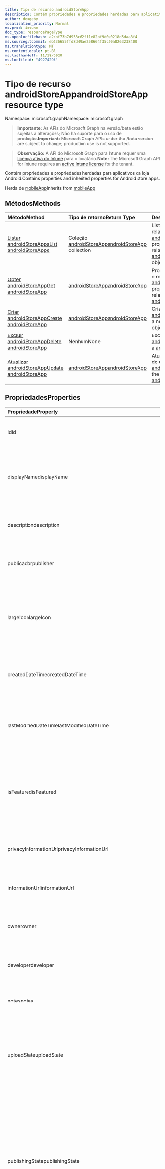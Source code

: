 ```yaml
---
title: Tipo de recurso androidStoreApp
description: Contém propriedades e propriedades herdadas para aplicativos da loja Android.
author: dougeby
localization_priority: Normal
ms.prod: intune
doc_type: resourcePageType
ms.openlocfilehash: a2dbf73b7d953c62ff1e82bf9d0a0218d5daa8f4
ms.sourcegitcommit: eb536655ffd8d49ae258664f35c50a8263238400
ms.translationtype: MT
ms.contentlocale: pt-BR
ms.lasthandoff: 11/18/2020
ms.locfileid: "49274296"
---
```

# <a name="androidstoreapp-resource-type"></a><span data-ttu-id="43833-103">Tipo de recurso androidStoreApp</span><span class="sxs-lookup"><span data-stu-id="43833-103">androidStoreApp resource type</span></span>

<span data-ttu-id="43833-104">Namespace: microsoft.graph</span><span class="sxs-lookup"><span data-stu-id="43833-104">Namespace: microsoft.graph</span></span>

> <span data-ttu-id="43833-105">**Importante:** As APIs do Microsoft Graph na versão/beta estão sujeitas a alterações; Não há suporte para o uso de produção.</span><span class="sxs-lookup"><span data-stu-id="43833-105">**Important:** Microsoft Graph APIs under the /beta version are subject to change; production use is not supported.</span></span>

> <span data-ttu-id="43833-106">**Observação:** A API do Microsoft Graph para Intune requer uma [licença ativa do Intune](https://go.microsoft.com/fwlink/?linkid=839381) para o locatário.</span><span class="sxs-lookup"><span data-stu-id="43833-106">**Note:** The Microsoft Graph API for Intune requires an [active Intune license](https://go.microsoft.com/fwlink/?linkid=839381) for the tenant.</span></span>

<span data-ttu-id="43833-107">Contém propriedades e propriedades herdadas para aplicativos da loja Android.</span><span class="sxs-lookup"><span data-stu-id="43833-107">Contains properties and inherited properties for Android store apps.</span></span>


<span data-ttu-id="43833-108">Herda de [mobileApp](../resources/intune-shared-mobileapp.md)</span><span class="sxs-lookup"><span data-stu-id="43833-108">Inherits from [mobileApp](../resources/intune-shared-mobileapp.md)</span></span>

## <a name="methods"></a><span data-ttu-id="43833-109">Métodos</span><span class="sxs-lookup"><span data-stu-id="43833-109">Methods</span></span>
|<span data-ttu-id="43833-110">Método</span><span class="sxs-lookup"><span data-stu-id="43833-110">Method</span></span>|<span data-ttu-id="43833-111">Tipo de retorno</span><span class="sxs-lookup"><span data-stu-id="43833-111">Return Type</span></span>|<span data-ttu-id="43833-112">Descrição</span><span class="sxs-lookup"><span data-stu-id="43833-112">Description</span></span>|
|:---|:---|:---|
|[<span data-ttu-id="43833-113">Listar androidStoreApps</span><span class="sxs-lookup"><span data-stu-id="43833-113">List androidStoreApps</span></span>](../api/intune-apps-androidstoreapp-list.md)|<span data-ttu-id="43833-114">Coleção [androidStoreApp](../resources/intune-apps-androidstoreapp.md)</span><span class="sxs-lookup"><span data-stu-id="43833-114">[androidStoreApp](../resources/intune-apps-androidstoreapp.md) collection</span></span>|<span data-ttu-id="43833-115">Lista propriedades e relações dos objetos [androidStoreApp](../resources/intune-apps-androidstoreapp.md).</span><span class="sxs-lookup"><span data-stu-id="43833-115">List properties and relationships of the [androidStoreApp](../resources/intune-apps-androidstoreapp.md) objects.</span></span>|
|[<span data-ttu-id="43833-116">Obter androidStoreApp</span><span class="sxs-lookup"><span data-stu-id="43833-116">Get androidStoreApp</span></span>](../api/intune-apps-androidstoreapp-get.md)|[<span data-ttu-id="43833-117">androidStoreApp</span><span class="sxs-lookup"><span data-stu-id="43833-117">androidStoreApp</span></span>](../resources/intune-apps-androidstoreapp.md)|<span data-ttu-id="43833-118">Propriedades de leitura e relações do objeto [androidStoreApp](../resources/intune-apps-androidstoreapp.md).</span><span class="sxs-lookup"><span data-stu-id="43833-118">Read properties and relationships of the [androidStoreApp](../resources/intune-apps-androidstoreapp.md) object.</span></span>|
|[<span data-ttu-id="43833-119">Criar androidStoreApp</span><span class="sxs-lookup"><span data-stu-id="43833-119">Create androidStoreApp</span></span>](../api/intune-apps-androidstoreapp-create.md)|[<span data-ttu-id="43833-120">androidStoreApp</span><span class="sxs-lookup"><span data-stu-id="43833-120">androidStoreApp</span></span>](../resources/intune-apps-androidstoreapp.md)|<span data-ttu-id="43833-121">Cria um novo objeto [androidStoreApp](../resources/intune-apps-androidstoreapp.md).</span><span class="sxs-lookup"><span data-stu-id="43833-121">Create a new [androidStoreApp](../resources/intune-apps-androidstoreapp.md) object.</span></span>|
|[<span data-ttu-id="43833-122">Excluir androidStoreApp</span><span class="sxs-lookup"><span data-stu-id="43833-122">Delete androidStoreApp</span></span>](../api/intune-apps-androidstoreapp-delete.md)|<span data-ttu-id="43833-123">Nenhum</span><span class="sxs-lookup"><span data-stu-id="43833-123">None</span></span>|<span data-ttu-id="43833-124">Exclui um [androidStoreApp](../resources/intune-apps-androidstoreapp.md).</span><span class="sxs-lookup"><span data-stu-id="43833-124">Deletes a [androidStoreApp](../resources/intune-apps-androidstoreapp.md).</span></span>|
|[<span data-ttu-id="43833-125">Atualizar androidStoreApp</span><span class="sxs-lookup"><span data-stu-id="43833-125">Update androidStoreApp</span></span>](../api/intune-apps-androidstoreapp-update.md)|[<span data-ttu-id="43833-126">androidStoreApp</span><span class="sxs-lookup"><span data-stu-id="43833-126">androidStoreApp</span></span>](../resources/intune-apps-androidstoreapp.md)|<span data-ttu-id="43833-127">Atualiza as propriedades de um objeto [androidStoreApp](../resources/intune-apps-androidstoreapp.md).</span><span class="sxs-lookup"><span data-stu-id="43833-127">Update the properties of a [androidStoreApp](../resources/intune-apps-androidstoreapp.md) object.</span></span>|

## <a name="properties"></a><span data-ttu-id="43833-128">Propriedades</span><span class="sxs-lookup"><span data-stu-id="43833-128">Properties</span></span>
|<span data-ttu-id="43833-129">Propriedade</span><span class="sxs-lookup"><span data-stu-id="43833-129">Property</span></span>|<span data-ttu-id="43833-130">Tipo</span><span class="sxs-lookup"><span data-stu-id="43833-130">Type</span></span>|<span data-ttu-id="43833-131">Descrição</span><span class="sxs-lookup"><span data-stu-id="43833-131">Description</span></span>|
|:---|:---|:---|
|<span data-ttu-id="43833-132">id</span><span class="sxs-lookup"><span data-stu-id="43833-132">id</span></span>|<span data-ttu-id="43833-133">String</span><span class="sxs-lookup"><span data-stu-id="43833-133">String</span></span>|<span data-ttu-id="43833-134">Chave da entidade.</span><span class="sxs-lookup"><span data-stu-id="43833-134">Key of the entity.</span></span> <span data-ttu-id="43833-135">Herdado de [mobileApp](../resources/intune-shared-mobileapp.md)</span><span class="sxs-lookup"><span data-stu-id="43833-135">Inherited from [mobileApp](../resources/intune-shared-mobileapp.md)</span></span>|
|<span data-ttu-id="43833-136">displayName</span><span class="sxs-lookup"><span data-stu-id="43833-136">displayName</span></span>|<span data-ttu-id="43833-137">String</span><span class="sxs-lookup"><span data-stu-id="43833-137">String</span></span>|<span data-ttu-id="43833-138">O título do aplicativo importado ou definido pelo administrador.</span><span class="sxs-lookup"><span data-stu-id="43833-138">The admin provided or imported title of the app.</span></span> <span data-ttu-id="43833-139">Herdado de [mobileApp](../resources/intune-shared-mobileapp.md)</span><span class="sxs-lookup"><span data-stu-id="43833-139">Inherited from [mobileApp](../resources/intune-shared-mobileapp.md)</span></span>|
|<span data-ttu-id="43833-140">description</span><span class="sxs-lookup"><span data-stu-id="43833-140">description</span></span>|<span data-ttu-id="43833-141">String</span><span class="sxs-lookup"><span data-stu-id="43833-141">String</span></span>|<span data-ttu-id="43833-142">A descrição do aplicativo.</span><span class="sxs-lookup"><span data-stu-id="43833-142">The description of the app.</span></span> <span data-ttu-id="43833-143">Herdado de [mobileApp](../resources/intune-shared-mobileapp.md)</span><span class="sxs-lookup"><span data-stu-id="43833-143">Inherited from [mobileApp](../resources/intune-shared-mobileapp.md)</span></span>|
|<span data-ttu-id="43833-144">publicador</span><span class="sxs-lookup"><span data-stu-id="43833-144">publisher</span></span>|<span data-ttu-id="43833-145">String</span><span class="sxs-lookup"><span data-stu-id="43833-145">String</span></span>|<span data-ttu-id="43833-146">O publicador do aplicativo.</span><span class="sxs-lookup"><span data-stu-id="43833-146">The publisher of the app.</span></span> <span data-ttu-id="43833-147">Herdado de [mobileApp](../resources/intune-shared-mobileapp.md)</span><span class="sxs-lookup"><span data-stu-id="43833-147">Inherited from [mobileApp](../resources/intune-shared-mobileapp.md)</span></span>|
|<span data-ttu-id="43833-148">largeIcon</span><span class="sxs-lookup"><span data-stu-id="43833-148">largeIcon</span></span>|[<span data-ttu-id="43833-149">mimeContent</span><span class="sxs-lookup"><span data-stu-id="43833-149">mimeContent</span></span>](../resources/intune-shared-mimecontent.md)|<span data-ttu-id="43833-150">O ícone grande, a ser exibido nos detalhes do aplicativo e usado para o carregamento do ícone.</span><span class="sxs-lookup"><span data-stu-id="43833-150">The large icon, to be displayed in the app details and used for upload of the icon.</span></span> <span data-ttu-id="43833-151">Herdado de [mobileApp](../resources/intune-shared-mobileapp.md)</span><span class="sxs-lookup"><span data-stu-id="43833-151">Inherited from [mobileApp](../resources/intune-shared-mobileapp.md)</span></span>|
|<span data-ttu-id="43833-152">createdDateTime</span><span class="sxs-lookup"><span data-stu-id="43833-152">createdDateTime</span></span>|<span data-ttu-id="43833-153">DateTimeOffset</span><span class="sxs-lookup"><span data-stu-id="43833-153">DateTimeOffset</span></span>|<span data-ttu-id="43833-154">A data e a hora da criação do aplicativo.</span><span class="sxs-lookup"><span data-stu-id="43833-154">The date and time the app was created.</span></span> <span data-ttu-id="43833-155">Herdado de [mobileApp](../resources/intune-shared-mobileapp.md)</span><span class="sxs-lookup"><span data-stu-id="43833-155">Inherited from [mobileApp](../resources/intune-shared-mobileapp.md)</span></span>|
|<span data-ttu-id="43833-156">lastModifiedDateTime</span><span class="sxs-lookup"><span data-stu-id="43833-156">lastModifiedDateTime</span></span>|<span data-ttu-id="43833-157">DateTimeOffset</span><span class="sxs-lookup"><span data-stu-id="43833-157">DateTimeOffset</span></span>|<span data-ttu-id="43833-158">A data e a hora que o aplicativo foi modificado pela última vez.</span><span class="sxs-lookup"><span data-stu-id="43833-158">The date and time the app was last modified.</span></span> <span data-ttu-id="43833-159">Herdado de [mobileApp](../resources/intune-shared-mobileapp.md)</span><span class="sxs-lookup"><span data-stu-id="43833-159">Inherited from [mobileApp](../resources/intune-shared-mobileapp.md)</span></span>|
|<span data-ttu-id="43833-160">isFeatured</span><span class="sxs-lookup"><span data-stu-id="43833-160">isFeatured</span></span>|<span data-ttu-id="43833-161">Boolean</span><span class="sxs-lookup"><span data-stu-id="43833-161">Boolean</span></span>|<span data-ttu-id="43833-162">O valor que indica se o aplicativo está marcado como em destaque pelo administrador. Herdado de [mobileApp](../resources/intune-shared-mobileapp.md)</span><span class="sxs-lookup"><span data-stu-id="43833-162">The value indicating whether the app is marked as featured by the admin. Inherited from [mobileApp](../resources/intune-shared-mobileapp.md)</span></span>|
|<span data-ttu-id="43833-163">privacyInformationUrl</span><span class="sxs-lookup"><span data-stu-id="43833-163">privacyInformationUrl</span></span>|<span data-ttu-id="43833-164">String</span><span class="sxs-lookup"><span data-stu-id="43833-164">String</span></span>|<span data-ttu-id="43833-165">A URL da declaração de privacidade.</span><span class="sxs-lookup"><span data-stu-id="43833-165">The privacy statement Url.</span></span> <span data-ttu-id="43833-166">Herdado de [mobileApp](../resources/intune-shared-mobileapp.md)</span><span class="sxs-lookup"><span data-stu-id="43833-166">Inherited from [mobileApp](../resources/intune-shared-mobileapp.md)</span></span>|
|<span data-ttu-id="43833-167">informationUrl</span><span class="sxs-lookup"><span data-stu-id="43833-167">informationUrl</span></span>|<span data-ttu-id="43833-168">String</span><span class="sxs-lookup"><span data-stu-id="43833-168">String</span></span>|<span data-ttu-id="43833-169">A URL de informações adicionais.</span><span class="sxs-lookup"><span data-stu-id="43833-169">The more information Url.</span></span> <span data-ttu-id="43833-170">Herdado de [mobileApp](../resources/intune-shared-mobileapp.md)</span><span class="sxs-lookup"><span data-stu-id="43833-170">Inherited from [mobileApp](../resources/intune-shared-mobileapp.md)</span></span>|
|<span data-ttu-id="43833-171">owner</span><span class="sxs-lookup"><span data-stu-id="43833-171">owner</span></span>|<span data-ttu-id="43833-172">String</span><span class="sxs-lookup"><span data-stu-id="43833-172">String</span></span>|<span data-ttu-id="43833-173">O proprietário do conteúdo.</span><span class="sxs-lookup"><span data-stu-id="43833-173">The owner of the app.</span></span> <span data-ttu-id="43833-174">Herdado de [mobileApp](../resources/intune-shared-mobileapp.md)</span><span class="sxs-lookup"><span data-stu-id="43833-174">Inherited from [mobileApp](../resources/intune-shared-mobileapp.md)</span></span>|
|<span data-ttu-id="43833-175">developer</span><span class="sxs-lookup"><span data-stu-id="43833-175">developer</span></span>|<span data-ttu-id="43833-176">String</span><span class="sxs-lookup"><span data-stu-id="43833-176">String</span></span>|<span data-ttu-id="43833-177">O desenvolvedor do aplicativo.</span><span class="sxs-lookup"><span data-stu-id="43833-177">The developer of the app.</span></span> <span data-ttu-id="43833-178">Herdado de [mobileApp](../resources/intune-shared-mobileapp.md)</span><span class="sxs-lookup"><span data-stu-id="43833-178">Inherited from [mobileApp](../resources/intune-shared-mobileapp.md)</span></span>|
|<span data-ttu-id="43833-179">notes</span><span class="sxs-lookup"><span data-stu-id="43833-179">notes</span></span>|<span data-ttu-id="43833-180">String</span><span class="sxs-lookup"><span data-stu-id="43833-180">String</span></span>|<span data-ttu-id="43833-181">Anotações do aplicativo.</span><span class="sxs-lookup"><span data-stu-id="43833-181">Notes for the app.</span></span> <span data-ttu-id="43833-182">Herdado de [mobileApp](../resources/intune-shared-mobileapp.md)</span><span class="sxs-lookup"><span data-stu-id="43833-182">Inherited from [mobileApp](../resources/intune-shared-mobileapp.md)</span></span>|
|<span data-ttu-id="43833-183">uploadState</span><span class="sxs-lookup"><span data-stu-id="43833-183">uploadState</span></span>|<span data-ttu-id="43833-184">Int32</span><span class="sxs-lookup"><span data-stu-id="43833-184">Int32</span></span>|<span data-ttu-id="43833-185">O estado de upload.</span><span class="sxs-lookup"><span data-stu-id="43833-185">The upload state.</span></span> <span data-ttu-id="43833-186">Os valores possíveis são: 0- `Not Ready` , 1- `Ready` , 2- `Processing` .</span><span class="sxs-lookup"><span data-stu-id="43833-186">Possible values are: 0 - `Not Ready`, 1 - `Ready`, 2 - `Processing`.</span></span> <span data-ttu-id="43833-187">Herdado de [mobileApp](../resources/intune-shared-mobileapp.md)</span><span class="sxs-lookup"><span data-stu-id="43833-187">Inherited from [mobileApp](../resources/intune-shared-mobileapp.md)</span></span>|
|<span data-ttu-id="43833-188">publishingState</span><span class="sxs-lookup"><span data-stu-id="43833-188">publishingState</span></span>|[<span data-ttu-id="43833-189">mobileAppPublishingState</span><span class="sxs-lookup"><span data-stu-id="43833-189">mobileAppPublishingState</span></span>](../resources/intune-apps-mobileapppublishingstate.md)|<span data-ttu-id="43833-190">O estado de publicação do aplicativo.</span><span class="sxs-lookup"><span data-stu-id="43833-190">The publishing state for the app.</span></span> <span data-ttu-id="43833-191">O aplicativo não pode ser assinado, a menos que ele seja publicado.</span><span class="sxs-lookup"><span data-stu-id="43833-191">The app cannot be assigned unless the app is published.</span></span> <span data-ttu-id="43833-192">Herdado de [mobileApp](../resources/intune-shared-mobileapp.md).</span><span class="sxs-lookup"><span data-stu-id="43833-192">Inherited from [mobileApp](../resources/intune-shared-mobileapp.md).</span></span> <span data-ttu-id="43833-193">Os valores possíveis são: `notPublished`, `processing`, `published`.</span><span class="sxs-lookup"><span data-stu-id="43833-193">Possible values are: `notPublished`, `processing`, `published`.</span></span>|
|<span data-ttu-id="43833-194">isAssigned</span><span class="sxs-lookup"><span data-stu-id="43833-194">isAssigned</span></span>|<span data-ttu-id="43833-195">Boolean</span><span class="sxs-lookup"><span data-stu-id="43833-195">Boolean</span></span>|<span data-ttu-id="43833-196">O valor que indica se o aplicativo é atribuído a pelo menos um grupo.</span><span class="sxs-lookup"><span data-stu-id="43833-196">The value indicating whether the app is assigned to at least one group.</span></span> <span data-ttu-id="43833-197">Herdado de [mobileApp](../resources/intune-shared-mobileapp.md)</span><span class="sxs-lookup"><span data-stu-id="43833-197">Inherited from [mobileApp](../resources/intune-shared-mobileapp.md)</span></span>|
|<span data-ttu-id="43833-198">roleScopeTagIds</span><span class="sxs-lookup"><span data-stu-id="43833-198">roleScopeTagIds</span></span>|<span data-ttu-id="43833-199">Coleção de cadeias de caracteres</span><span class="sxs-lookup"><span data-stu-id="43833-199">String collection</span></span>|<span data-ttu-id="43833-200">Lista de IDs de marca de escopo para este aplicativo móvel.</span><span class="sxs-lookup"><span data-stu-id="43833-200">List of scope tag ids for this mobile app.</span></span> <span data-ttu-id="43833-201">Herdado de [mobileApp](../resources/intune-shared-mobileapp.md)</span><span class="sxs-lookup"><span data-stu-id="43833-201">Inherited from [mobileApp](../resources/intune-shared-mobileapp.md)</span></span>|
|<span data-ttu-id="43833-202">dependentAppCount</span><span class="sxs-lookup"><span data-stu-id="43833-202">dependentAppCount</span></span>|<span data-ttu-id="43833-203">Int32</span><span class="sxs-lookup"><span data-stu-id="43833-203">Int32</span></span>|<span data-ttu-id="43833-204">O número total de dependências do aplicativo filho.</span><span class="sxs-lookup"><span data-stu-id="43833-204">The total number of dependencies the child app has.</span></span> <span data-ttu-id="43833-205">Herdado de [mobileApp](../resources/intune-shared-mobileapp.md)</span><span class="sxs-lookup"><span data-stu-id="43833-205">Inherited from [mobileApp](../resources/intune-shared-mobileapp.md)</span></span>|
|<span data-ttu-id="43833-206">supersedingAppCount</span><span class="sxs-lookup"><span data-stu-id="43833-206">supersedingAppCount</span></span>|<span data-ttu-id="43833-207">Int32</span><span class="sxs-lookup"><span data-stu-id="43833-207">Int32</span></span>|<span data-ttu-id="43833-208">O número total de aplicativos que este aplicativo substitui direta ou indiretamente.</span><span class="sxs-lookup"><span data-stu-id="43833-208">The total number of apps this app directly or indirectly supersedes.</span></span> <span data-ttu-id="43833-209">Herdado de [mobileApp](../resources/intune-shared-mobileapp.md)</span><span class="sxs-lookup"><span data-stu-id="43833-209">Inherited from [mobileApp](../resources/intune-shared-mobileapp.md)</span></span>|
|<span data-ttu-id="43833-210">supersededAppCount</span><span class="sxs-lookup"><span data-stu-id="43833-210">supersededAppCount</span></span>|<span data-ttu-id="43833-211">Int32</span><span class="sxs-lookup"><span data-stu-id="43833-211">Int32</span></span>|<span data-ttu-id="43833-212">O número total de aplicativos que este aplicativo está substituindo direta ou indiretamente por.</span><span class="sxs-lookup"><span data-stu-id="43833-212">The total number of apps this app is directly or indirectly superseded by.</span></span> <span data-ttu-id="43833-213">Herdado de [mobileApp](../resources/intune-shared-mobileapp.md)</span><span class="sxs-lookup"><span data-stu-id="43833-213">Inherited from [mobileApp](../resources/intune-shared-mobileapp.md)</span></span>|
|<span data-ttu-id="43833-214">packageId</span><span class="sxs-lookup"><span data-stu-id="43833-214">packageId</span></span>|<span data-ttu-id="43833-215">String</span><span class="sxs-lookup"><span data-stu-id="43833-215">String</span></span>|<span data-ttu-id="43833-216">O identificador do pacote.</span><span class="sxs-lookup"><span data-stu-id="43833-216">The package identifier.</span></span>|
|<span data-ttu-id="43833-217">appIdentifier</span><span class="sxs-lookup"><span data-stu-id="43833-217">appIdentifier</span></span>|<span data-ttu-id="43833-218">String</span><span class="sxs-lookup"><span data-stu-id="43833-218">String</span></span>|<span data-ttu-id="43833-219">O Nome da Identidade.</span><span class="sxs-lookup"><span data-stu-id="43833-219">The Identity Name.</span></span>|
|<span data-ttu-id="43833-220">appStoreUrl</span><span class="sxs-lookup"><span data-stu-id="43833-220">appStoreUrl</span></span>|<span data-ttu-id="43833-221">Cadeia de caracteres</span><span class="sxs-lookup"><span data-stu-id="43833-221">String</span></span>|<span data-ttu-id="43833-222">A URL da loja de aplicativos Android.</span><span class="sxs-lookup"><span data-stu-id="43833-222">The Android app store URL.</span></span>|
|<span data-ttu-id="43833-223">minimumSupportedOperatingSystem</span><span class="sxs-lookup"><span data-stu-id="43833-223">minimumSupportedOperatingSystem</span></span>|[<span data-ttu-id="43833-224">androidMinimumOperatingSystem</span><span class="sxs-lookup"><span data-stu-id="43833-224">androidMinimumOperatingSystem</span></span>](../resources/intune-apps-androidminimumoperatingsystem.md)|<span data-ttu-id="43833-225">O valor do sistema de operacional mínimo aplicável.</span><span class="sxs-lookup"><span data-stu-id="43833-225">The value for the minimum applicable operating system.</span></span>|

## <a name="relationships"></a><span data-ttu-id="43833-226">Relações</span><span class="sxs-lookup"><span data-stu-id="43833-226">Relationships</span></span>
|<span data-ttu-id="43833-227">Relação</span><span class="sxs-lookup"><span data-stu-id="43833-227">Relationship</span></span>|<span data-ttu-id="43833-228">Tipo</span><span class="sxs-lookup"><span data-stu-id="43833-228">Type</span></span>|<span data-ttu-id="43833-229">Descrição</span><span class="sxs-lookup"><span data-stu-id="43833-229">Description</span></span>|
|:---|:---|:---|
|<span data-ttu-id="43833-230">categories</span><span class="sxs-lookup"><span data-stu-id="43833-230">categories</span></span>|<span data-ttu-id="43833-231">Coleção [mobileAppCategory](../resources/intune-apps-mobileappcategory.md)</span><span class="sxs-lookup"><span data-stu-id="43833-231">[mobileAppCategory](../resources/intune-apps-mobileappcategory.md) collection</span></span>|<span data-ttu-id="43833-232">A lista de categorias para este aplicativo.</span><span class="sxs-lookup"><span data-stu-id="43833-232">The list of categories for this app.</span></span> <span data-ttu-id="43833-233">Herdado de [mobileApp](../resources/intune-shared-mobileapp.md)</span><span class="sxs-lookup"><span data-stu-id="43833-233">Inherited from [mobileApp](../resources/intune-shared-mobileapp.md)</span></span>|
|<span data-ttu-id="43833-234">assignments</span><span class="sxs-lookup"><span data-stu-id="43833-234">assignments</span></span>|<span data-ttu-id="43833-235">Coleção [mobileAppAssignment](../resources/intune-apps-mobileappassignment.md)</span><span class="sxs-lookup"><span data-stu-id="43833-235">[mobileAppAssignment](../resources/intune-apps-mobileappassignment.md) collection</span></span>|<span data-ttu-id="43833-236">A lista de atribuições de grupo para esse aplicativo móvel.</span><span class="sxs-lookup"><span data-stu-id="43833-236">The list of group assignments for this mobile app.</span></span> <span data-ttu-id="43833-237">Herdado de [mobileApp](../resources/intune-shared-mobileapp.md)</span><span class="sxs-lookup"><span data-stu-id="43833-237">Inherited from [mobileApp](../resources/intune-shared-mobileapp.md)</span></span>|
|<span data-ttu-id="43833-238">installSummary</span><span class="sxs-lookup"><span data-stu-id="43833-238">installSummary</span></span>|[<span data-ttu-id="43833-239">mobileAppInstallSummary</span><span class="sxs-lookup"><span data-stu-id="43833-239">mobileAppInstallSummary</span></span>](../resources/intune-apps-mobileappinstallsummary.md)|<span data-ttu-id="43833-240">Resumo de instalação do aplicativo móvel.</span><span class="sxs-lookup"><span data-stu-id="43833-240">Mobile App Install Summary.</span></span> <span data-ttu-id="43833-241">Herdado de [mobileApp](../resources/intune-shared-mobileapp.md)</span><span class="sxs-lookup"><span data-stu-id="43833-241">Inherited from [mobileApp](../resources/intune-shared-mobileapp.md)</span></span>|
|<span data-ttu-id="43833-242">deviceStatuses</span><span class="sxs-lookup"><span data-stu-id="43833-242">deviceStatuses</span></span>|<span data-ttu-id="43833-243">coleção [mobileAppInstallStatus](../resources/intune-apps-mobileappinstallstatus.md)</span><span class="sxs-lookup"><span data-stu-id="43833-243">[mobileAppInstallStatus](../resources/intune-apps-mobileappinstallstatus.md) collection</span></span>|<span data-ttu-id="43833-244">A lista de Estados de instalação para este aplicativo móvel.</span><span class="sxs-lookup"><span data-stu-id="43833-244">The list of installation states for this mobile app.</span></span> <span data-ttu-id="43833-245">Herdado de [mobileApp](../resources/intune-shared-mobileapp.md)</span><span class="sxs-lookup"><span data-stu-id="43833-245">Inherited from [mobileApp](../resources/intune-shared-mobileapp.md)</span></span>|
|<span data-ttu-id="43833-246">userStatuses</span><span class="sxs-lookup"><span data-stu-id="43833-246">userStatuses</span></span>|<span data-ttu-id="43833-247">coleção [userAppInstallStatus](../resources/intune-apps-userappinstallstatus.md)</span><span class="sxs-lookup"><span data-stu-id="43833-247">[userAppInstallStatus](../resources/intune-apps-userappinstallstatus.md) collection</span></span>|<span data-ttu-id="43833-248">A lista de Estados de instalação para este aplicativo móvel.</span><span class="sxs-lookup"><span data-stu-id="43833-248">The list of installation states for this mobile app.</span></span> <span data-ttu-id="43833-249">Herdado de [mobileApp](../resources/intune-shared-mobileapp.md)</span><span class="sxs-lookup"><span data-stu-id="43833-249">Inherited from [mobileApp](../resources/intune-shared-mobileapp.md)</span></span>|
|<span data-ttu-id="43833-250">relações</span><span class="sxs-lookup"><span data-stu-id="43833-250">relationships</span></span>|<span data-ttu-id="43833-251">coleção [mobileAppRelationship](../resources/intune-apps-mobileapprelationship.md)</span><span class="sxs-lookup"><span data-stu-id="43833-251">[mobileAppRelationship](../resources/intune-apps-mobileapprelationship.md) collection</span></span>|<span data-ttu-id="43833-252">O conjunto de relações diretas para este aplicativo.</span><span class="sxs-lookup"><span data-stu-id="43833-252">The set of direct relationships for this app.</span></span> <span data-ttu-id="43833-253">Herdado de [mobileApp](../resources/intune-shared-mobileapp.md)</span><span class="sxs-lookup"><span data-stu-id="43833-253">Inherited from [mobileApp](../resources/intune-shared-mobileapp.md)</span></span>|

## <a name="json-representation"></a><span data-ttu-id="43833-254">Representação JSON</span><span class="sxs-lookup"><span data-stu-id="43833-254">JSON Representation</span></span>
<span data-ttu-id="43833-255">Veja a seguir uma representação JSON do recurso.</span><span class="sxs-lookup"><span data-stu-id="43833-255">Here is a JSON representation of the resource.</span></span>
<!-- {
  "blockType": "resource",
  "keyProperty": "id",
  "@odata.type": "microsoft.graph.androidStoreApp"
}
-->
``` json
{
  "@odata.type": "#microsoft.graph.androidStoreApp",
  "id": "String (identifier)",
  "displayName": "String",
  "description": "String",
  "publisher": "String",
  "largeIcon": {
    "@odata.type": "microsoft.graph.mimeContent",
    "type": "String",
    "value": "binary"
  },
  "createdDateTime": "String (timestamp)",
  "lastModifiedDateTime": "String (timestamp)",
  "isFeatured": true,
  "privacyInformationUrl": "String",
  "informationUrl": "String",
  "owner": "String",
  "developer": "String",
  "notes": "String",
  "uploadState": 1024,
  "publishingState": "String",
  "isAssigned": true,
  "roleScopeTagIds": [
    "String"
  ],
  "dependentAppCount": 1024,
  "supersedingAppCount": 1024,
  "supersededAppCount": 1024,
  "packageId": "String",
  "appIdentifier": "String",
  "appStoreUrl": "String",
  "minimumSupportedOperatingSystem": {
    "@odata.type": "microsoft.graph.androidMinimumOperatingSystem",
    "v4_0": true,
    "v4_0_3": true,
    "v4_1": true,
    "v4_2": true,
    "v4_3": true,
    "v4_4": true,
    "v5_0": true,
    "v5_1": true,
    "v6_0": true,
    "v7_0": true,
    "v7_1": true,
    "v8_0": true,
    "v8_1": true,
    "v9_0": true
  }
}
```




